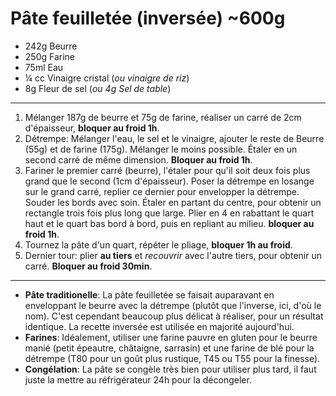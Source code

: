 # Pâte feuilletée (inversée) ~600g

- 242g Beurre
- 250g Farine
- 75ml Eau
- ¼ cc Vinaigre cristal (*ou vinaigre de riz*)
- 8g Fleur de sel (*ou 4g Sel de table*)

---

1. Mélanger 187g de beurre et 75g de farine, réaliser un carré de 2cm d'épaisseur, **bloquer au froid 1h**.
2. Détrempe: Mélanger l'eau, le sel et le vinaigre, ajouter le reste de Beurre (55g) et de farine (175g). Mélanger le moins possible. Étaler en un second carré de même dimension. **Bloquer au froid 1h**.
3. Fariner le premier carré (beurre), l'étaler pour qu'il soit deux fois plus grand que le second (1cm d'épaisseur). Poser la détrempe en losange sur le grand carré, replier ce dernier pour envelopper la détrempe. Souder les bords avec soin. Étaler en partant du centre, pour obtenir un rectangle trois fois plus long que large. Plier en 4 en rabattant le quart haut et le quart bas bord à bord, puis en repliant au milieu. **bloquer au froid 1h**.
4. Tournez la pâte d'un quart, répéter le pliage, **bloquer 1h au froid**.
5. Dernier tour: plier **au tiers** et *recouvrir* avec l'autre tiers, pour obtenir un carré. **Bloquer au froid 30min**.

---

- **Pâte traditionelle**: La pâte feuilletée se faisait auparavant en enveloppant le beurre avec la détrempe (plutôt que l'inverse, ici, d'où le nom). C'est cependant beaucoup plus délicat à réaliser, pour un résultat identique. La recette inversée est utilisée en majorité aujourd'hui.
- **Farines**: Idéalement, utiliser une farine pauvre en gluten pour le beurre manié (petit épeautre, châtaigne, sarrasin) et une farine de blé pour la détrempe (T80 pour un goût plus rustique, T45 ou T55 pour la finesse).
- **Congélation**: La pâte se congèle très bien pour utiliser plus tard, il faut juste la mettre au réfrigérateur 24h pour la décongeler.
